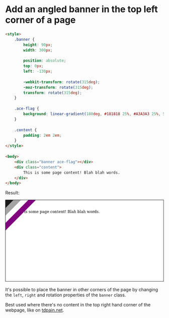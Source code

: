 # Add an angled banner in the top left corner of a page

```html
<style>
    .banner {
        height: 90px;
        width: 300px;

        position: absolute;
        top: 0px;
        left: -130px;

        -webkit-transform: rotate(315deg);
        -moz-transform: rotate(315deg);
        transform: rotate(315deg);
    }

    .ace-flag {
        background: linear-gradient(180deg, #181818 25%, #A3A3A3 25%, 50%, #FFFFFF 50%, 75%, #800080 75%);
    }

    .content {
        padding: 2em 2em;
    }
</style>

<body>
    <div class="banner ace-flag"></div>
    <div class="content">
        This is some page content! Blah blah words.
    </div>
</body>
```

Result:

![Example result](htmlcss-topCornerBannerExample.png)

It's possible to place the banner in other corners of the page by changing the `left`, `right` and rotation properties of the `banner` class.

Best used where there's no content in the top right hand corner of the webpage, like on [tdpain.net](https://www.tdpain.net).
